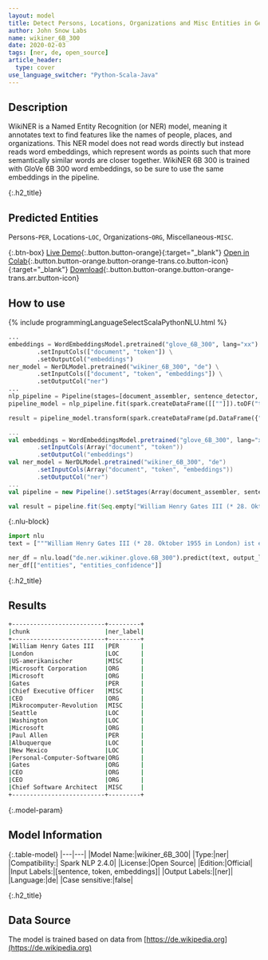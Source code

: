 ```yaml
---
layout: model
title: Detect Persons, Locations, Organizations and Misc Entities in German (WikiNER 6B 300)
author: John Snow Labs
name: wikiner_6B_300
date: 2020-02-03
tags: [ner, de, open_source]
article_header:
  type: cover
use_language_switcher: "Python-Scala-Java"
---
```


## Description
WikiNER is a Named Entity Recognition (or NER) model, meaning it annotates text to find features like the names of people, places, and organizations. This NER model does not read words directly but instead reads word embeddings, which represent words as points such that more semantically similar words are closer together. WikiNER 6B 300 is trained with GloVe 6B 300 word embeddings, so be sure to use the same embeddings in the pipeline.

{:.h2_title}
## Predicted Entities 
Persons-`PER`, Locations-`LOC`, Organizations-`ORG`, Miscellaneous-`MISC`.

{:.btn-box}
[Live Demo](https://demo.johnsnowlabs.com/public/NER_DE){:.button.button-orange}{:target="_blank"}
[Open in Colab](https://colab.research.google.com/github/JohnSnowLabs/spark-nlp-workshop/blob/master/tutorials/streamlit_notebooks/NER_DE.ipynb){:.button.button-orange.button-orange-trans.co.button-icon}{:target="_blank"}
[Download](https://s3.amazonaws.com/auxdata.johnsnowlabs.com/public/models/wikiner_6B_300_de_2.4.0_2.4_1579717534653.zip){:.button.button-orange.button-orange-trans.arr.button-icon}

## How to use 

<div class="tabs-box" markdown="1">

{% include programmingLanguageSelectScalaPythonNLU.html %}
```python
...
embeddings = WordEmbeddingsModel.pretrained("glove_6B_300", lang="xx") \
        .setInputCols(["document", "token"]) \
        .setOutputCol("embeddings")
ner_model = NerDLModel.pretrained("wikiner_6B_300", "de") \
        .setInputCols(["document", "token", "embeddings"]) \
        .setOutputCol("ner")
...        
nlp_pipeline = Pipeline(stages=[document_assembler, sentence_detector, tokenizer, embeddings, ner_model, ner_converter])
pipeline_model = nlp_pipeline.fit(spark.createDataFrame([[""]]).toDF("text"))

result = pipeline_model.transform(spark.createDataFrame(pd.DataFrame({"text": ["""William Henry Gates III (* 28. Oktober 1955 in London) ist ein US-amerikanischer Geschäftsmann, Softwareentwickler, Investor und Philanthrop. Er ist bekannt als Mitbegründer der Microsoft Corporation. Während seiner Karriere bei Microsoft war Gates Vorsitzender, Chief Executive Officer (CEO), Präsident und Chief Software Architect und bis Mai 2014 der größte Einzelaktionär. Er ist einer der bekanntesten Unternehmer und Pioniere der Mikrocomputer-Revolution der 1970er und 1980er Jahre. Gates wurde in Seattle, Washington, geboren und wuchs dort auf. 1975 gründete er Microsoft zusammen mit seinem Freund aus Kindertagen, Paul Allen, in Albuquerque, New Mexico. Es entwickelte sich zum weltweit größten Unternehmen für Personal-Computer-Software. Gates leitete das Unternehmen als Chairman und CEO, bis er im Januar 2000 als CEO zurücktrat. Er blieb jedoch Chairman und wurde Chief Software Architect. In den späten neunziger Jahren wurde Gates für seine Geschäftstaktiken kritisiert, die als wettbewerbswidrig angesehen wurden. Diese Meinung wurde durch zahlreiche Gerichtsurteile bestätigt. Im Juni 2006 gab Gates bekannt, dass er eine Teilzeitstelle bei Microsoft und eine Vollzeitstelle bei der Bill & Melinda Gates Foundation, der privaten gemeinnützigen Stiftung, die er und seine Frau Melinda Gates im Jahr 2000 gegründet haben, übernehmen wird. Er übertrug seine Aufgaben nach und nach auf Ray Ozzie und Craig Mundie. Im Februar 2014 trat er als Vorsitzender von Microsoft zurück und übernahm eine neue Position als Technologieberater, um den neu ernannten CEO Satya Nadella zu unterstützen."""]})))
```

```scala
...
val embeddings = WordEmbeddingsModel.pretrained("glove_6B_300", lang="xx")
        .setInputCols(Array("document", "token"))
        .setOutputCol("embeddings")
val ner_model = NerDLModel.pretrained("wikiner_6B_300", "de")
        .setInputCols(Array("document", "token", "embeddings"))
        .setOutputCol("ner")
...
val pipeline = new Pipeline().setStages(Array(document_assembler, sentence_detector, tokenizer, embeddings, ner_model, ner_converter))

val result = pipeline.fit(Seq.empty["William Henry Gates III (* 28. Oktober 1955 in London) ist ein US-amerikanischer Geschäftsmann, Softwareentwickler, Investor und Philanthrop. Er ist bekannt als Mitbegründer der Microsoft Corporation. Während seiner Karriere bei Microsoft war Gates Vorsitzender, Chief Executive Officer (CEO), Präsident und Chief Software Architect und bis Mai 2014 der größte Einzelaktionär. Er ist einer der bekanntesten Unternehmer und Pioniere der Mikrocomputer-Revolution der 1970er und 1980er Jahre. Gates wurde in Seattle, Washington, geboren und wuchs dort auf. 1975 gründete er Microsoft zusammen mit seinem Freund aus Kindertagen, Paul Allen, in Albuquerque, New Mexico. Es entwickelte sich zum weltweit größten Unternehmen für Personal-Computer-Software. Gates leitete das Unternehmen als Chairman und CEO, bis er im Januar 2000 als CEO zurücktrat. Er blieb jedoch Chairman und wurde Chief Software Architect. In den späten neunziger Jahren wurde Gates für seine Geschäftstaktiken kritisiert, die als wettbewerbswidrig angesehen wurden. Diese Meinung wurde durch zahlreiche Gerichtsurteile bestätigt. Im Juni 2006 gab Gates bekannt, dass er eine Teilzeitstelle bei Microsoft und eine Vollzeitstelle bei der Bill & Melinda Gates Foundation, der privaten gemeinnützigen Stiftung, die er und seine Frau Melinda Gates im Jahr 2000 gegründet haben, übernehmen wird. Er übertrug seine Aufgaben nach und nach auf Ray Ozzie und Craig Mundie. Im Februar 2014 trat er als Vorsitzender von Microsoft zurück und übernahm eine neue Position als Technologieberater, um den neu ernannten CEO Satya Nadella zu unterstützen."].toDS.toDF("text")).transform(data)
```

{:.nlu-block}
```python
import nlu
text = ["""William Henry Gates III (* 28. Oktober 1955 in London) ist ein US-amerikanischer Geschäftsmann, Softwareentwickler, Investor und Philanthrop. Er ist bekannt als Mitbegründer der Microsoft Corporation. Während seiner Karriere bei Microsoft war Gates Vorsitzender, Chief Executive Officer (CEO), Präsident und Chief Software Architect und bis Mai 2014 der größte Einzelaktionär. Er ist einer der bekanntesten Unternehmer und Pioniere der Mikrocomputer-Revolution der 1970er und 1980er Jahre. Gates wurde in Seattle, Washington, geboren und wuchs dort auf. 1975 gründete er Microsoft zusammen mit seinem Freund aus Kindertagen, Paul Allen, in Albuquerque, New Mexico. Es entwickelte sich zum weltweit größten Unternehmen für Personal-Computer-Software. Gates leitete das Unternehmen als Chairman und CEO, bis er im Januar 2000 als CEO zurücktrat. Er blieb jedoch Chairman und wurde Chief Software Architect. In den späten neunziger Jahren wurde Gates für seine Geschäftstaktiken kritisiert, die als wettbewerbswidrig angesehen wurden. Diese Meinung wurde durch zahlreiche Gerichtsurteile bestätigt. Im Juni 2006 gab Gates bekannt, dass er eine Teilzeitstelle bei Microsoft und eine Vollzeitstelle bei der Bill & Melinda Gates Foundation, der privaten gemeinnützigen Stiftung, die er und seine Frau Melinda Gates im Jahr 2000 gegründet haben, übernehmen wird. Er übertrug seine Aufgaben nach und nach auf Ray Ozzie und Craig Mundie. Im Februar 2014 trat er als Vorsitzender von Microsoft zurück und übernahm eine neue Position als Technologieberater, um den neu ernannten CEO Satya Nadella zu unterstützen."""]

ner_df = nlu.load("de.ner.wikiner.glove.6B_300").predict(text, output_level = "chunk")
ner_df[["entities", "entities_confidence"]]
```

</div>

{:.h2_title}
## Results

```bash
+--------------------------+---------+
|chunk                     |ner_label|
+--------------------------+---------+
|William Henry Gates III   |PER      |
|London                    |LOC      |
|US-amerikanischer         |MISC     |
|Microsoft Corporation     |ORG      |
|Microsoft                 |ORG      |
|Gates                     |PER      |
|Chief Executive Officer   |MISC     |
|CEO                       |ORG      |
|Mikrocomputer-Revolution  |MISC     |
|Seattle                   |LOC      |
|Washington                |LOC      |
|Microsoft                 |ORG      |
|Paul Allen                |PER      |
|Albuquerque               |LOC      |
|New Mexico                |LOC      |
|Personal-Computer-Software|ORG      |
|Gates                     |ORG      |
|CEO                       |ORG      |
|CEO                       |ORG      |
|Chief Software Architect  |MISC     |
+--------------------------+---------+
```

{:.model-param}
## Model Information

{:.table-model}
|---|---|
|Model Name:|wikiner_6B_300|
|Type:|ner|
|Compatibility:| Spark NLP 2.4.0|
|License:|Open Source|
|Edition:|Official|
|Input Labels:|[sentence, token, embeddings]|
|Output Labels:|[ner]|
|Language:|de|
|Case sensitive:|false|

{:.h2_title}
## Data Source
The model is trained based on data from [https://de.wikipedia.org](https://de.wikipedia.org)